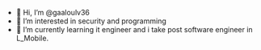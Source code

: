 - 👋 Hi, I’m @gaaloulv36
- 👀 I’m interested in security and programming
- 🌱 I’m currently learning it engineer and i take post software engineer in L_Mobile.

<!---
gaaloulv36/gaaloulv36 is a ✨ special ✨ repository because its `README.md` (this file) appears on your GitHub profile.
You can click the Preview link to take a look at your changes.
--->
